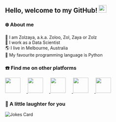## Hello, welcome to my GitHub! <img src="https://raw.githubusercontent.com/zluvsand/zluvsand/master/wave.gif" width="25px">
### ❄️ About me
🥝 I am Zolzaya, a.k.a. Zoloo, Zol, Zaya or Zolz</br>
💼 I work as a Data Scientist</br>
🌎 I live in Melbourne, Australia</br>
🐍 My favourite programming language is Python

### ☎️ Find me on other platforms
<a href="https://medium.com/@zluvsand">
    <img height="50" style="margin: 0px 20px 0px 0px" src="https://cdn4.iconfinder.com/data/icons/social-media-rounded-corners/512/Medium_rounded_cr-256.png" />
</a>
<a href="https://www.linkedin.com/in/zluvsand/">
    <img height="50" style="margin: 0px 20px 0px 0px" src="https://cdn1.iconfinder.com/data/icons/social-media-rounded-corners/512/Rounded_Linkedin2_svg-256.png" />
</a>
<a href="https://twitter.com/zluvsand">
    <img height="50" style="margin: 0px 20px 0px 0px" src="https://cdn1.iconfinder.com/data/icons/social-media-rounded-corners/512/Rounded_Twitter5_svg-256.png" />
</a>
<a href="https://zluvsand.github.io/">
    <img height="50" style="margin: 0px 20px 0px 0px" src="https://cdn1.iconfinder.com/data/icons/miscellaneous-68-solid/128/web_website_internet_social_globe_www_-128.png" />
</a>
<a href="https://open.spotify.com/playlist/7KmIUNWrK8wEHfQcQfFrQ1?si=0e2d44043b5a40a4">
    <img height="50" style="margin: 0px 20px 0px 0px" src="https://cdn4.iconfinder.com/data/icons/social-media-2231/512/35-spotify_social-256.png" />
</a>

### 🙊 A little laughter for you
![Jokes Card](https://readme-jokes.vercel.app/api)

<!-- [![Header](https://raw.githubusercontent.com/zluvsand/zluvsand/master/header.png "Header")](https://medium.com/@zluvsand) -->
<!-- <img src="https://media.giphy.com/media/Cmr1OMJ2FN0B2/source.gif" width="280" height="auto" /></a> -->